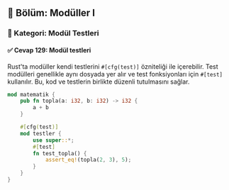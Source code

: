 ## 📘 Bölüm: Modüller I  
### 🔹 Kategori: Modül Testleri  
#### ✅ Cevap 129: Modül testleri

Rust'ta modüller kendi testlerini `#[cfg(test)]` özniteliği ile içerebilir. Test modülleri genellikle aynı dosyada yer alır ve test fonksiyonları için `#[test]` kullanılır. Bu, kod ve testlerin birlikte düzenli tutulmasını sağlar.

```rust
mod matematik {
    pub fn topla(a: i32, b: i32) -> i32 {
        a + b
    }

    #[cfg(test)]
    mod testler {
        use super::*;
        #[test]
        fn test_topla() {
            assert_eq!(topla(2, 3), 5);
        }
    }
}
```
